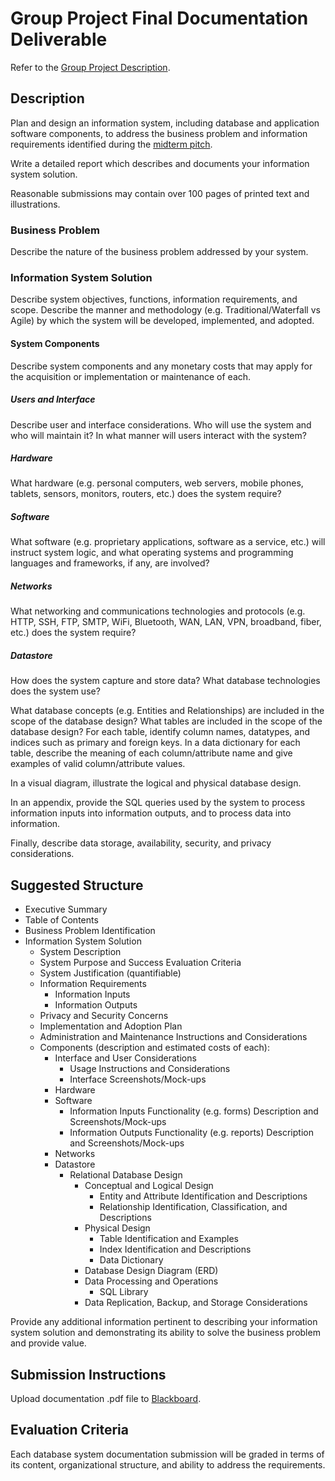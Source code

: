 # Group Project Final Documentation Deliverable

Refer to the [Group Project Description](/PROJECT.md).

## Description

Plan and design an information system,
 including database and application software components,
 to address the business problem and information requirements
  identified during the [midterm pitch](midterm-pitch.md).

Write a detailed report which describes and documents your information system solution.

Reasonable submissions may contain over 100 pages of printed text and illustrations.

### Business Problem

Describe the nature of the business problem addressed by your system.

### Information System Solution

Describe system objectives, functions, information requirements, and scope.
 Describe the manner and methodology (e.g. Traditional/Waterfall vs Agile) by which the system will be developed, implemented, and adopted.

#### System Components

Describe system components and any monetary costs that may apply for the acquisition or implementation or maintenance of each.

##### Users and Interface

Describe user and interface considerations. Who will use the system and who will maintain it?
  In what manner will users interact with the system?

##### Hardware

What hardware (e.g. personal computers, web servers, mobile phones, tablets, sensors, monitors, routers, etc.) does the system require?

##### Software

What software (e.g. proprietary applications, software as a service, etc.) will instruct system logic,
 and what operating systems and programming languages and frameworks, if any, are involved?

##### Networks

What networking and communications technologies and protocols (e.g. HTTP, SSH, FTP, SMTP, WiFi, Bluetooth, WAN, LAN, VPN, broadband, fiber, etc.) does the system require?

##### Datastore

How does the system capture and store data? What database technologies does the system use?

What database concepts (e.g. Entities and Relationships) are included in the scope of the database design? What tables are included in the scope of the database design?
  For each table, identify column names, datatypes, and indices such as primary and foreign keys.
  In a data dictionary for each table, describe the meaning of each column/attribute name and give examples of valid column/attribute values.

In a visual diagram, illustrate the logical and physical database design.

In an appendix, provide the SQL queries used by the system to process information inputs into information outputs, and to process data into information.

Finally, describe data storage, availability, security, and privacy considerations.

## Suggested Structure

  + Executive Summary
  + Table of Contents
  + Business Problem Identification
  + Information System Solution
    + System Description
    + System Purpose and Success Evaluation Criteria
    + System Justification (quantifiable)
    + Information Requirements
      + Information Inputs
      + Information Outputs
    + Privacy and Security Concerns
    + Implementation and Adoption Plan
    + Administration and Maintenance Instructions and Considerations
    + Components (description and estimated costs of each):
      + Interface and User Considerations
        + Usage Instructions and Considerations
        + Interface Screenshots/Mock-ups
      + Hardware
      + Software
        + Information Inputs Functionality (e.g. forms) Description and Screenshots/Mock-ups
        + Information Outputs Functionality (e.g. reports) Description and Screenshots/Mock-ups
      + Networks
      + Datastore
        + Relational Database Design
          + Conceptual and Logical Design
            + Entity and Attribute Identification and Descriptions
            + Relationship Identification, Classification, and Descriptions
          + Physical Design
            + Table Identification and Examples
            + Index Identification and Descriptions
            + Data Dictionary
          + Database Design Diagram (ERD)
          + Data Processing and Operations
            + SQL Library
          + Data Replication, Backup, and Storage Considerations

Provide any additional information pertinent to describing your information system solution and demonstrating its ability to solve the business problem and provide value.

## Submission Instructions

Upload documentation .pdf file to [Blackboard](https://blackboard.gwu.edu/webapps/assignment/uploadAssignment?content_id=_6858168_1&course_id=_260328_1&assign_group_id=&mode=cpview).

## Evaluation Criteria

Each database system documentation submission will be graded in terms of its content, organizational structure, and ability to address the requirements.
